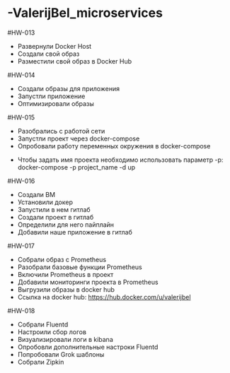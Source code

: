 # -ValerijBel_microservices

#HW-013
- Развернули Docker Host
- Создали свой образ
- Разместили свой образ в Docker Hub

#HW-014
- Создали образы для приложения
- Запустли приложение
- Оптимизировали образы

#HW-015
- Разобрались с работой сети
- Запустли проект через docker-compose
- Опробовали работу переменных окружения в docker-compose
* Чтобы задать имя проекта необходимо использовать параметр -p: docker-compose -p project_name -d up

#HW-016
- Создали ВМ
- Установили докер
- Запустили в нем гитлаб
- Создали проект в гитлаб
- Определили для него пайплайн
- Добавили наше приложение в гитлаб

#HW-017
- Собрали образ с Prometheus
- Разобрали базовые функции Prometheus
- Включили Prometheus в проект
- Добавили мониторинги проекта в Prometheus
- Выгрузили образы в docker hub
- Ссылка на docker hub: https://hub.docker.com/u/valerijbel

#HW-018
- Собрали Fluentd
- Настроили сбор логов
- Визуализировали логи в kibana
- Опробовли дополнительные настроки Fluentd
- Попробовали Grok шаблоны
- Собрали Zipkin
